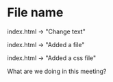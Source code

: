 # File name

index.html -> "Change text"

index.html -> "Added a file"

index.html -> "Added a css file"

What are we doing in this meeting?
